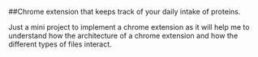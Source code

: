 ##Chrome extension that keeps track of your daily intake of proteins.

Just a mini project to implement a chrome extension as it will help me to understand how the architecture of a chrome extension and how the different types of files interact.
